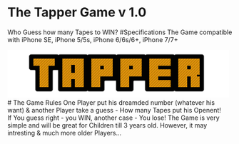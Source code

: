 # The Tapper Game v 1.0
Who Guess how many Tapes to WIN?
#Specifications
The Game compatible with iPhone SE, iPhone 5/5s, iPhone 6/6s/6+, iPhone 7/7+
<p><img src="https://github.com/KonstantinasFalkovskis/The-Tapper-Game/blob/master/gamelogo.png"></img>
# The Game Rules
One Player put his dreamded number (whatever his want) & another Player take a guess - How many Tapes put his Openent! <br>
If You guess right - you WIN, another case - You lose!  The Game is very simple and will be great for Children till 3 years old. However, it may intresting & much more older Players... 
